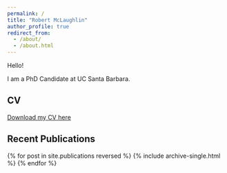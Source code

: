 ```yaml
---
permalink: /
title: "Robert McLaughlin"
author_profile: true
redirect_from: 
  - /about/
  - /about.html
---
```


Hello!

I am a PhD Candidate at UC Santa Barbara.

## CV

[Download my CV here](/files/CV.pdf)

## Recent Publications

{% for post in site.publications reversed %}
  {% include archive-single.html %}
{% endfor %}

